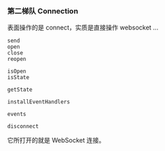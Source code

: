 ### 第二梯队 Connection

表面操作的是 connect，实质是直接操作 websocket ...

```
send
open
close
reopen
```

```
isOpen
isState

getState

installEventHandlers

events

disconnect
```

它所打开的就是 WebSocket 连接。
